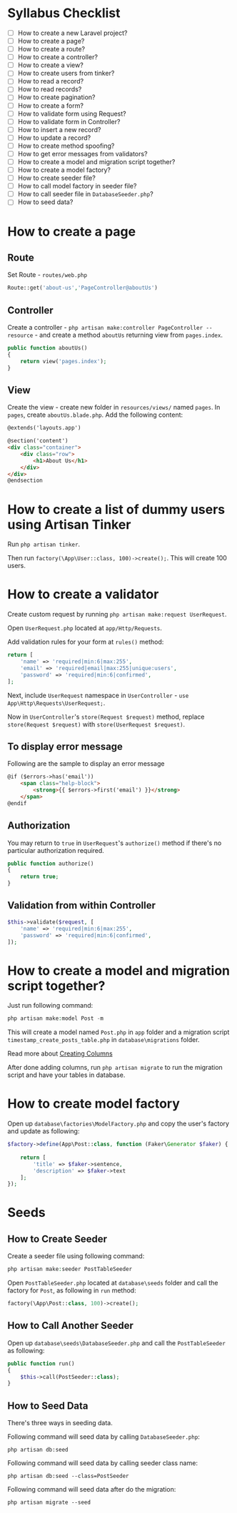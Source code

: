 
# Syllabus Checklist

- [ ] How to create a new Laravel project?
- [ ] How to create a page?
- [ ] How to create a route?
- [ ] How to create a controller?
- [ ] How to create a view?
- [ ] How to create users from tinker?
- [ ] How to read a record?
- [ ] How to read records?
- [ ] How to create pagination?
- [ ] How to create a form?
- [ ] How to validate form using Request?
- [ ] How to validate form in Controller?
- [ ] How to insert a new record?
- [ ] How to update a record?
- [ ] How to create method spoofing?
- [ ] How to get error messages from validators?
- [ ] How to create a model and migration script together?
- [ ] How to create a model factory?
- [ ] How to create seeder file?
- [ ] How to call model factory in seeder file?
- [ ] How to call seeder file in `DatabaseSeeder.php`?
- [ ] How to seed data?

# How to create a page

## Route

Set Route - `routes/web.php`

```php
Route::get('about-us','PageController@aboutUs')
```

## Controller

Create a controller - `php artisan make:controller PageController --resource` - and create a method `aboutUs` returning view from `pages.index`.

```php
public function aboutUs()
{
	return view('pages.index');
}
```

## View

Create the view - create new folder in `resources/views/` named `pages`. In `pages`, create `aboutUs.blade.php`. Add the following content:

```html
@extends('layouts.app')

@section('content')
<div class="container">
    <div class="row">
		<h1>About Us</h1>
    </div>
</div>
@endsection
```

# How to create a list of dummy users using Artisan Tinker

Run `php artisan tinker`.

Then run `factory(\App\User::class, 100)->create();`. This will create 100 users.

# How to create a validator

Create custom request by running `php artisan make:request UserRequest`.

Open `UserRequest.php` located at `app/Http/Requests`.

Add validation rules for your form at `rules()` method:

```php
return [
    'name' => 'required|min:6|max:255',
    'email' => 'required|email|max:255|unique:users',
    'password' => 'required|min:6|confirmed',
];
```

Next, include `UserRequest` namespace in `UserController` - `use App\Http\Requests\UserRequest;`. 

Now in `UserController`'s `store(Request $request)` method, replace `store(Request $request)` with `store(UserRequest $request)`.

## To display error message

Following are the sample to display an error message

```html
@if ($errors->has('email'))
    <span class="help-block">
        <strong>{{ $errors->first('email') }}</strong>
    </span>
@endif
```

## Authorization

You may return to `true` in `UserRequest`'s `authorize()` method if there's no particular authorization required.

```php
public function authorize()
{
    return true;
}
```

## Validation from within Controller

```php
$this->validate($request, [
    'name' => 'required|min:6|max:255',
    'password' => 'required|min:6|confirmed',
]);
```

# How to create a model and migration script together?

Just run following command:

```php
php artisan make:model Post -m
```

This will create a model named `Post.php` in `app` folder and a migration script `timestamp_create_posts_table.php` in `database\migrations` folder.

Read more about [Creating Columns](https://laravel.com/docs/5.3/migrations#creating-columns)

After done adding columns, run `php artisan migrate` to run the migration script and have your tables in database.

# How to create model factory

Open up `database\factories\ModelFactory.php` and copy the user's factory and update as following:

```php
$factory->define(App\Post::class, function (Faker\Generator $faker) {
    
    return [
        'title' => $faker->sentence,
        'description' => $faker->text
    ];
});
```

# Seeds

## How to Create Seeder

Create a seeder file using following command:

```php
php artisan make:seeder PostTableSeeder
```

Open `PostTableSeeder.php` located at `database\seeds` folder and call the factory for `Post`, as following in `run` method:

```php
factory(\App\Post::class, 100)->create();
```

## How to Call Another Seeder

Open up `database\seeds\DatabaseSeeder.php` and call the `PostTableSeeder` as following:

```php
public function run()
{
    $this->call(PostSeeder::class);
}
```

## How to Seed Data

There's three ways in seeding data.

Following command will seed data by calling `DatabaseSeeder.php`:

```
php artisan db:seed
```

Following command will seed data by calling seeder class name:

```
php artisan db:seed --class=PostSeeder
```

Following command will seed data after do the migration:

```
php artisan migrate --seed
```